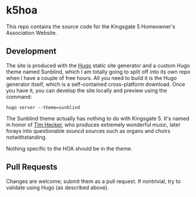 # k5hoa

This repo contains the source code for the Kingsgate 5 Homeowner's Association Website. 

## Development

The site is produced with the [Hugo](http://gohugo.io/) static site generator and a custom Hugo theme named Sunblind, which I am totally going to split off into its own repo when I have a couple of free hours. All you need to build it is the Hugo generator itself, which is a self-contained cross-platform download. Once you have it, you can develop the site locally and preview using the command:

    hugo server --theme=sunblind

The Sunblind theme actually has nothing to do with Kingsgate 5. It's named in honor of [Tim Hecker](http://www.sunblind.net/), who produces extremely wonderful music, later forays into questionable souncd sources such as organs and choirs notwithstanding. 

Nothing specific to the HOA should be in the theme.

## Pull Requests

Changes are welcome; submit them as a pull request. If nontrivial, try to validate using Hugo (as described above). 


